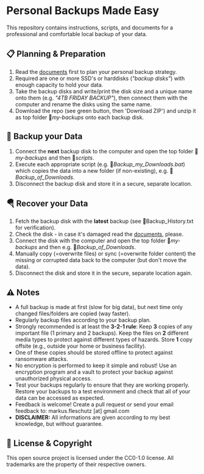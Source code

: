 Personal Backups Made Easy
==========================

This repository contains instructions, scripts, and documents for a professional and comfortable local backup of your data.

📋 Planning & Preparation
--------------------------
1. Read the [documents](docs/) first to plan your personal backup strategy.
2. Required are one or more SSD's or harddisks (*"backup disks"*) with enough capacity to hold your data.
3. Take the backup disks and write/print the disk size and a unique name onto them (e.g. *"4TB FRIDAY BACKUP"*), then connect them with the computer and rename the disks using the same name.
4. Download the repo (see green button, then 'Download ZIP') and unzip it as top folder 📁*my-backups* onto each backup disk.

💾 Backup your Data
--------------------
1. Connect the **next** backup disk to the computer and open the top folder 📁*my-backups* and then 📁*scripts*.
2. Execute each appropriate script (e.g. 📄*Backup_my_Downloads.bat*) which copies the data into a new folder (if non-existing), e.g. 📁*Backup_of_Downloads*.
3. Disconnect the backup disk and store it in a secure, separate location.

🪂 Recover your Data
---------------------
1. Fetch the backup disk with the **latest** backup (see 📄Backup_History.txt for verification).
2. Check the disk - in case it's damaged read the [documents](docs/), please.
3. Connect the disk with the computer and open the top folder 📁*my-backups* and then e.g. 📁*Backup_of_Downloads*.
4. Manually copy (=overwrite files) or sync (=overwrite folder content) the missing or corrupted data back to the computer (but don't move the data).
5. Disconnect the disk and store it in the secure, separate location again.

⚠️ Notes
---------
* A full backup is made at first (slow for big data), but next time only changed files/folders are copied (way faster).
* Regularly backup files according to your backup plan.
* Strongly recommended is at least the **3-2-1 rule**: Keep **3** copies of any important file (1 primary and 2 backups). Keep the files on **2** different media types to protect against different types of hazards. Store **1** copy offsite (e.g., outside your home or business facility).
* One of these copies should be stored offline to protect against ransomware attacks.
* No encryption is performed to keep it simple and robust! Use an encryption program and a vault to protect your backup against unauthorized physical access.
* Test your backups regularly to ensure that they are working properly. Restore your backups to a test environment and check that all of your data can be accessed as expected.
* Feedback is welcome! Create a pull request or send your email feedback to: markus.fleschutz [at] gmail.com
* **DISCLAIMER:** All informations are given according to my best knowledge, but without guarantee.

🤝 License & Copyright
-----------------------
This open source project is licensed under the CC0-1.0 license. All trademarks are the property of their respective owners.
